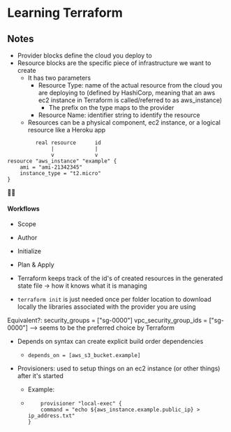 # Learning Terraform

## Notes
- Provider blocks define the cloud you deploy to
- Resource blocks are the specific piece of infrastructure we want to create
    - It has two parameters
      - Resource Type: name of the actual resource from the cloud you are deploying to (defined by HashiCorp, meaning
that an aws ec2 instance in Terraform is called/referred to as aws_instance)
        - The prefix on the type maps to the provider
      - Resource Name: identifier string to identify the resource
    - Resources can be a physical component, ec2 instance, or a logical resource like a Heroku app
```
         real resource      id
              |             |
              v             v    
resource "aws_instance" "example" {
    ami = "ami-21342345"
    instance_type = "t2.micro"
}
```

👨‍💻
#### Workflows
- Scope
- Author
- Initialize
- Plan & Apply


- Terraform keeps track of the id's of created resources in the generated state file -> how it knows
what it is managing
- `terraform init` is just needed once per folder location to download locally the libraries associated
with the provider you are using

Equivalent?:
security_groups = ["sg-0000"]
vpc_security_group_ids = ["sg-0000"] --> seems to be the preferred choice by Terraform


- Depends on syntax can create explicit build order dependencies
  -   `depends_on = [aws_s3_bucket.example]`

- Provisioners: used to setup things on an ec2 instance (or other things) after it's started
  - Example:
  - ```
        provisioner "local-exec" {
        command = "echo ${aws_instance.example.public_ip} > ip_address.txt"
    }
    ```